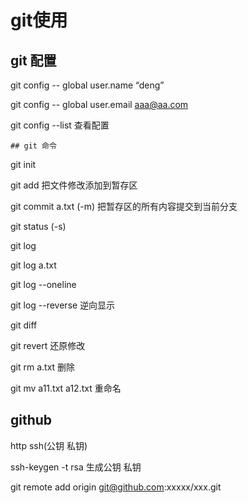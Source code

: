 # git使用 

## git 配置

git config -- global user.name “deng”

git config -- global user.email aaa@aa.com

git config --list 查看配置

	## git 命令

git init

git add 把文件修改添加到暂存区

git commit a.txt (-m) 把暂存区的所有内容提交到当前分支

git status (-s)

git log 

git log a.txt

git log --oneline

git log --reverse 逆向显示

git diff

git revert 还原修改

git rm a.txt 删除

git mv a11.txt a12.txt 重命名

## github 

http ssh(公钥 私钥)

ssh-keygen -t rsa 生成公钥 私钥

git remote add origin git@github.com:xxxxx/xxx.git